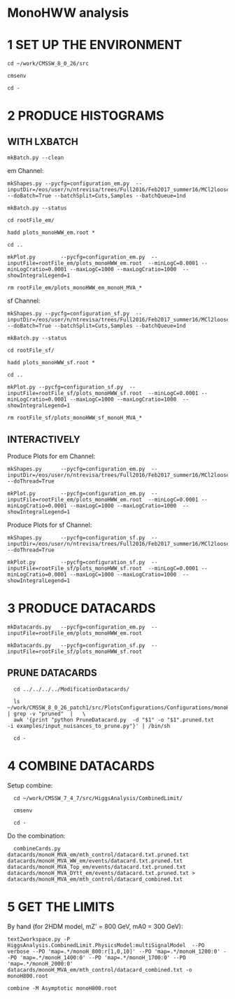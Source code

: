MonoHWW analysis
================

# 1 SET UP THE ENVIRONMENT

    cd ~/work/CMSSW_8_0_26/src

    cmsenv

    cd -


# 2 PRODUCE HISTOGRAMS

WITH LXBATCH
------------

    mkBatch.py --clean

em Channel:

    mkShapes.py --pycfg=configuration_em.py  --inputDir=/eos/user/n/ntrevisa/trees/Full2016/Feb2017_summer16/MCl2looseCut__hadd__bSFL2pTEffCut__l2tight__wwSel__monohSel/  --doBatch=True --batchSplit=Cuts,Samples --batchQueue=1nd

    mkBatch.py --status

    cd rootFile_em/

    hadd plots_monoHWW_em.root *

    cd ..

    mkPlot.py        --pycfg=configuration_em.py  --inputFile=rootFile_em/plots_monoHWW_em.root  --minLogC=0.0001 --minLogCratio=0.0001 --maxLogC=1000 --maxLogCratio=1000  --showIntegralLegend=1

    rm rootFile_em/plots_monoHWW_em_monoH_MVA_*


sf Channel:

    mkShapes.py --pycfg=configuration_sf.py  --inputDir=/eos/user/n/ntrevisa/trees/Full2016/Feb2017_summer16/MCl2looseCut__hadd__bSFL2pTEffCut__l2tight__sfSel__monohSel/  --doBatch=True --batchSplit=Cuts,Samples --batchQueue=1nd

    mkBatch.py --status

    cd rootFile_sf/

    hadd plots_monoHWW_sf.root *

    cd ..

    mkPlot.py --pycfg=configuration_sf.py  --inputFile=rootFile_sf/plots_monoHWW_sf.root  --minLogC=0.0001 --minLogCratio=0.0001 --maxLogC=1000 --maxLogCratio=1000  --showIntegralLegend=1

    rm rootFile_sf/plots_monoHWW_sf_monoH_MVA_*



INTERACTIVELY
-------------

Produce Plots for em Channel:

    mkShapes.py      --pycfg=configuration_em.py  --inputDir=/eos/user/n/ntrevisa/trees/Full2016/Feb2017_summer16/MCl2looseCut__hadd__bSFL2pTEffCut__l2tight__wwSel__monohSel/  --doThread=True

    mkPlot.py        --pycfg=configuration_em.py  --inputFile=rootFile_em/plots_monoHWW_em.root  --minLogC=0.0001 --minLogCratio=0.0001 --maxLogC=1000 --maxLogCratio=1000  --showIntegralLegend=1


Produce Plots for sf Channel:

    mkShapes.py      --pycfg=configuration_sf.py  --inputDir=/eos/user/n/ntrevisa/trees/Full2016/Feb2017_summer16/MCl2looseCut__hadd__bSFL2pTEffCut__l2tight__sfSel__monohSel/ --doThread=True

    mkPlot.py        --pycfg=configuration_sf.py  --inputFile=rootFile_sf/plots_monoHWW_sf.root  --minLogC=0.0001 --minLogCratio=0.0001 --maxLogC=1000 --maxLogCratio=1000  --showIntegralLegend=1


# 3 PRODUCE DATACARDS

    mkDatacards.py   --pycfg=configuration_em.py  --inputFile=rootFile_em/plots_monoHWW_em.root

    mkDatacards.py   --pycfg=configuration_sf.py  --inputFile=rootFile_sf/plots_monoHWW_sf.root


PRUNE DATACARDS
---------------

      cd ../../../../ModificationDatacards/

      ls ~/work/CMSSW_8_0_26_patch1/src/PlotsConfigurations/Configurations/monoHWW/Full2016/datacards/*/*/*.txt  | grep -v "pruned"  |   \
      awk '{print "python PruneDatacard.py  -d "$1" -o "$1".pruned.txt    -i examples/input_nuisances_to_prune.py"}' | /bin/sh

      cd -


# 4 COMBINE DATACARDS

Setup combine:

      cd ~/work/CMSSW_7_4_7/src/HiggsAnalysis/CombinedLimit/

      cmsenv     

      cd -

Do the combination:

      combineCards.py datacards/monoH_MVA_em/mth_control/datacard.txt.pruned.txt datacards/monoH_MVA_WW_em/events/datacard.txt.pruned.txt datacards/monoH_MVA_Top_em/events/datacard.txt.pruned.txt datacards/monoH_MVA_DYtt_em/events/datacard.txt.pruned.txt > datacards/monoH_MVA_em/mth_control/datacard_combined.txt


# 5 GET THE LIMITS

By hand (for 2HDM model, mZ' = 800 GeV, mA0 = 300 GeV):

    text2workspace.py -P HiggsAnalysis.CombinedLimit.PhysicsModel:multiSignalModel  --PO verbose --PO 'map=.*/monoH_800:r[1,0,10]' --PO 'map=.*/monoH_1200:0' --PO 'map=.*/monoH_1400:0' --PO 'map=.*/monoH_1700:0' --PO 'map=.*/monoH_2000:0' datacards/monoH_MVA_em/mth_control/datacard_combined.txt -o monoH800.root
    
    combine -M Asymptotic monoH800.root
